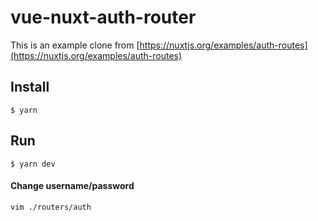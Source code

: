 # vue-nuxt-auth-router
This is an example clone from [https://nuxtjs.org/examples/auth-routes](https://nuxtjs.org/examples/auth-routes)


## Install
```
$ yarn 
```

## Run
```
$ yarn dev
```

#### Change username/password
```
vim ./routers/auth
```